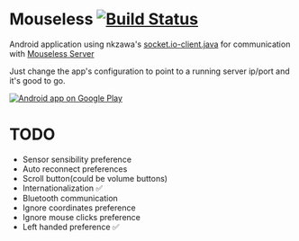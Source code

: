 # Mouseless [![Build Status](https://travis-ci.org/rodrigogs/mouseless.svg?branch=master)](https://travis-ci.org/rodrigogs/mouseless)

Android application using nkzawa's [socket.io-client.java](https://github.com/nkzawa/socket.io-client.java) for communication with [Mouseless Server](https://github.com/rodrigogs/mouseless-server)

Just change the app's configuration to point to a running server ip/port and it's good to go.

<a href="https://play.google.com/store/apps/details?id=com.sedentary.mouseless">
  <img alt="Android app on Google Play"
       src="https://developer.android.com/images/brand/en_app_rgb_wo_45.png" />
</a>

# TODO
* Sensor sensibility preference
* Auto reconnect preferences
* Scroll button(could be volume buttons)
* Internationalization :white_check_mark:
* Bluetooth communication
* Ignore coordinates preference
* Ignore mouse clicks preference
* Left handed preference :white_check_mark:
